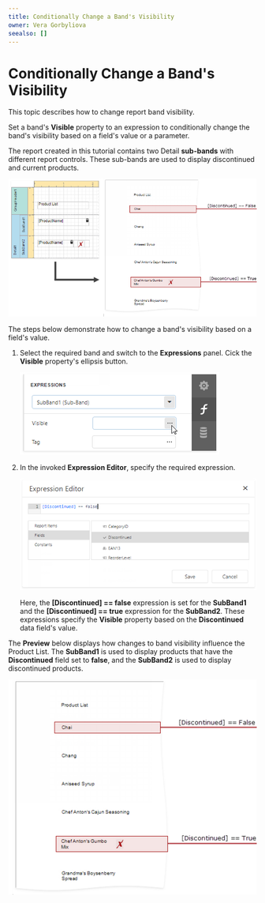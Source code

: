 ```yaml
---
title: Conditionally Change a Band's Visibility 
owner: Vera Gorbyliova
seealso: []
---
```

# Conditionally Change a Band's Visibility

This topic describes how to change report band visibility.

Set a band's **Visible** property to an expression to conditionally change the band's visibility based on a field's value or a parameter.

The report created in this tutorial contains two Detail **sub-bands** with different report controls. These sub-bands are used to display discontinued and current products.   

![](../../../../images/eurd-web-conditionally-change-a-bands-visibility.png)

The steps below demonstrate how to change a band's visibility based on a field's value.

1. Select the required band and switch to the **Expressions** panel. Cick the **Visible** property's ellipsis button.

    ![](../../../../images/eurd-web-conditionally-change-a-bands-visibility-expression.png)

2. In the invoked **Expression Editor**, specify the required expression.

    ![](../../../../images/eurd-web-conditionally-change-a-bands-visibility-expressions.png)   

    Here, the **[Discontinued] == false** expression is set for the **SubBand1** and the **[Discontinued] == true** expression for the **SubBand2**. These expressions specify the **Visible** property based on the **Discontinued** data field's value. 

The **Preview** below displays how changes to band visibility influence the Product List. The **SubBand1** is used to display products that have the **Discontinued** field set to **false**, and the **SubBand2** is used to display discontinued products.

![](../../../../images/eurd-web-conditionally-change-a-bands-visibility-result.png)
